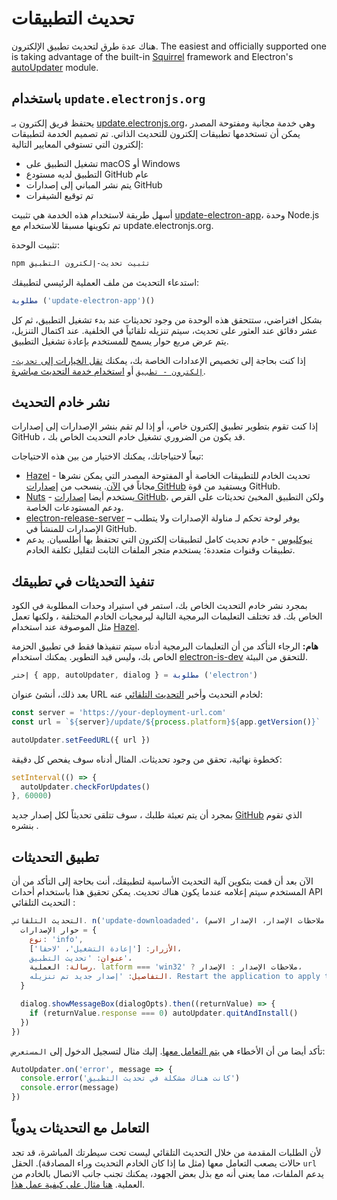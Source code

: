 # تحديث التطبيقات

هناك عدة طرق لتحديث تطبيق الإلكترون. The easiest and officially supported one is taking advantage of the built-in [Squirrel](https://github.com/Squirrel) framework and Electron's [autoUpdater](../api/auto-updater.md) module.

## باستخدام `update.electronjs.org`

يحتفظ فريق إلكترون بـ [update.electronjs.org][]، وهي خدمة مجانية ومفتوحة المصدر يمكن أن تستخدمها تطبيقات إلكترون للتحديث الذاتي. تم تصميم الخدمة لتطبيقات إلكترون التي تستوفي المعايير التالية:

- تشغيل التطبيق على macOS أو Windows
- التطبيق لديه مستودع GitHub عام
- يتم نشر المباني إلى إصدارات GitHub
- تم توقيع الشيفرات

أسهل طريقة لاستخدام هذه الخدمة هي تثبيت [update-electron-app][]، وحدة Node.js تم تكوينها مسبقا للاستخدام مع update.electronjs.org.

تثبيت الوحدة:

```sh
npm تثبيت تحديث-إلكترون التطبيق
```

استدعاء التحديث من ملف العملية الرئيسي لتطبيقك:

```js
مطلوبة ('update-electron-app')()
```

بشكل افتراضي، ستتحقق هذه الوحدة من وجود تحديثات عند بدء تشغيل التطبيق، ثم كل عشر دقائق عند العثور على تحديث، سيتم تنزيله تلقائياً في الخلفية. عند اكتمال التنزيل، يتم عرض مربع حوار يسمح للمستخدم بإعادة تشغيل التطبيق.

إذا كنت بحاجة إلى تخصيص الإعدادات الخاصة بك، يمكنك [نقل الخيارات إلى `تحديث-إلكترون - تطبيق`][update-electron-app] أو [استخدام خدمة التحديث مباشرة][update.electronjs.org].

## نشر خادم التحديث

إذا كنت تقوم بتطوير تطبيق إلكترون خاص، أو إذا لم تقم بنشر الإصدارات إلى إصدارات GitHub ، قد يكون من الضروري تشغيل خادم التحديث الخاص بك.

تبعاً لاحتياجاتك، يمكنك الاختيار من بين هذه الاحتياجات:

- [Hazel][hazel] - تحديث الخادم للتطبيقات الخاصة أو المفتوحة المصدر التي يمكن نشرها مجاناً في [الآن][now]. ينسحب من [إصدارات GitHub][gh-releases] ويستفيد من قوة GitHub.
- [Nuts][nuts] - يستخدم أيضا [إصدارات GitHub][gh-releases]، ولكن التطبيق المخبئ تحديثات على القرص ودعم المستودعات الخاصة.
- [electron-release-server][electron-release-server] – يوفر لوحة تحكم لـ مناولة الإصدارات ولا يتطلب الإصدارات للمنشأ في GitHub.
- [نيوكليوس][nucleus] - خادم تحديث كامل لتطبيقات إلكترون التي تحتفظ بها أطلسيان. يدعم تطبيقات وقنوات متعددة؛ يستخدم متجر الملفات الثابت لتقليل تكلفة الخادم.

## تنفيذ التحديثات في تطبيقك

بمجرد نشر خادم التحديث الخاص بك، استمر في استيراد وحدات المطلوبة في الكود الخاص بك. قد تختلف التعليمات البرمجية التالية لبرمجيات الخادم المختلفة ، ولكنها تعمل مثل الموصوفة عند استخدام [Hazel](https://github.com/zeit/hazel).

**هام:** الرجاء التأكد من أن التعليمات البرمجية أدناه سيتم تنفيذها فقط في تطبيق الحزمة الخاص بك، وليس قيد التطوير. يمكنك استخدام [electron-is-dev](https://github.com/sindresorhus/electron-is-dev) للتحقق من البيئة.

```javascript
إختر { app, autoUpdater, dialog } = مطلوبة ('electron')
```

بعد ذلك، أنشئ عنوان URL لخادم التحديث وأخبر [التحديث التلقائي](../api/auto-updater.md) عنه:

```javascript
const server = 'https://your-deployment-url.com'
const url = `${server}/update/${process.platform}${app.getVersion()}`

autoUpdater.setFeedURL({ url })
```

كخطوة نهائية، تحقق من وجود تحديثات. المثال أدناه سوف يفحص كل دقيقة:

```javascript
setInterval(() => {
  autoUpdater.checkForUpdates()
}, 60000)
```

بمجرد أن يتم تعبئة طلبك [](../tutorial/application-distribution.md)، سوف تتلقى تحديثاً لكل إصدار جديد [GitHub](https://help.github.com/articles/creating-releases/) الذي تقوم بنشره .

## تطبيق التحديثات

الآن بعد أن قمت بتكوين آلية التحديث الأساسية لتطبيقك، أنت بحاجة إلى التأكد من أن المستخدم سيتم إعلامه عندما يكون هناك تحديث. يمكن تحقيق هذا باستخدام أحداث API التحديث التلقائي [](../api/auto-updater.md#events):

```javascript
التحديث التلقائي. n('update-downloadaded'، (الحدث، ملاحظات الإصدار، الإصدار الاسم) => {
  حوار الإصدارات = {
    نوع: 'info',
    الأزرار: ['إعادة التشغيل'، 'لاحقا']،
    عنوان: 'تحديث التطبيق'،
    رسالة: العملية. latform === 'win32' ? ملاحظات الإصدار : الإصدار،
    التفاصيل: 'إصدار جديد تم تنزيله. Restart the application to apply the updates.'
  }

  dialog.showMessageBox(dialogOpts).then((returnValue) => {
    if (returnValue.response === 0) autoUpdater.quitAndInstall()
  })
})
```

تأكد أيضا من أن الأخطاء هي [يتم التعامل معها](../api/auto-updater.md#event-error). إليك مثال لتسجيل الدخول إلى `المستعرض`:

```javascript
AutoUpdater.on('error', message => {
  console.error('كانت هناك مشكلة في تحديث التطبيق')
  console.error(message)
})
```

## التعامل مع التحديثات يدوياً

لأن الطلبات المقدمة من خلال التحديث التلقائي ليست تحت سيطرتك المباشرة، قد تجد حالات يصعب التعامل معها (مثل ما إذا كان الخادم التحديث وراء المصادقة). الحقل `url` يدعم الملفات، مما يعني أنه مع بذل بعض الجهود، يمكنك تجنب جانب الاتصال بالخادم من العملية. [هنا مثال على كيفية عمل هذا](https://github.com/electron/electron/issues/5020#issuecomment-477636990).

[now]: https://zeit.co/now
[hazel]: https://github.com/zeit/hazel
[nuts]: https://github.com/GitbookIO/nuts
[gh-releases]: https://help.github.com/articles/creating-releases/
[electron-release-server]: https://github.com/ArekSredzki/electron-release-server
[nucleus]: https://github.com/atlassian/nucleus
[update.electronjs.org]: https://github.com/electron/update.electronjs.org
[update.electronjs.org]: https://github.com/electron/update.electronjs.org
[update-electron-app]: https://github.com/electron/update-electron-app
[update-electron-app]: https://github.com/electron/update-electron-app
